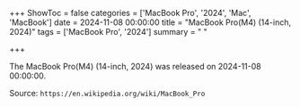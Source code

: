 +++
ShowToc = false
categories = ['MacBook Pro', '2024', 'Mac', 'MacBook']
date = 2024-11-08 00:00:00
title = "MacBook Pro(M4) (14-inch, 2024)"
tags = ['MacBook Pro', '2024']
summary = " "

+++

The MacBook Pro(M4) (14-inch, 2024) was released on 2024-11-08 00:00:00.

Source: `https://en.wikipedia.org/wiki/MacBook_Pro`


